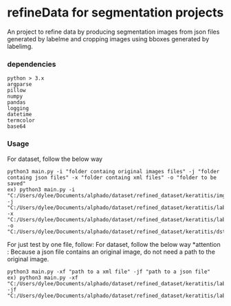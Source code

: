# refineData for segmentation projects

An project to refine data by producing segmentation images from json files generated by labelme and cropping images using bboxes generated by labelimg.

### dependencies
```
python > 3.x
argparse
pillow
numpy
pandas
logging
datetime
termcolor
base64
```

### Usage
For dataset, follow the below way 
```
python3 main.py -i "folder containg original images files" -j "folder containg json files" -x "folder containg xml files" -o "folder to be saved"
ex) python3 main.py -i "C:/Users/dylee/Documents/alphado/dataset/refined_dataset/keratitis/img/" -j "C:/Users/dylee/Documents/alphado/dataset/refined_dataset/keratitis/labelme/"    -x "C:/Users/dylee/Documents/alphado/dataset/refined_dataset/keratitis/labelimg/" -o "C:/Users/dylee/Documents/alphado/dataset/refined_dataset/keratitis/dst/"
```

For just test by one file, follow:
For dataset, follow the below way
*attention : Because a json file contains an original image, do not need a path to the original image. 
```
python3 main.py -xf "path to a xml file" -jf "path to a json file"
ex) python3 main.py -xf "C:/Users/dylee/Documents/alphado/dataset/refined_dataset/keratitis/labelimg/_2737476_orig[1].xml" -jf "C:/Users/dylee/Documents/alphado/dataset/refined_dataset/keratitis/labelme/_2737476_orig[1].json"
```